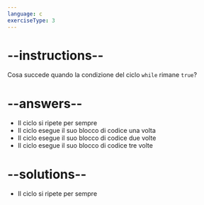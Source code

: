 ```yaml
---
language: c
exerciseType: 3
---
```


# --instructions--

Cosa succede quando la condizione del ciclo `while` rimane `true`?

# --answers--

- Il ciclo si ripete per sempre
- Il ciclo esegue il suo blocco di codice una volta
- Il ciclo esegue il suo blocco di codice due volte
- Il ciclo esegue il suo blocco di codice tre volte

# --solutions--

- Il ciclo si ripete per sempre
